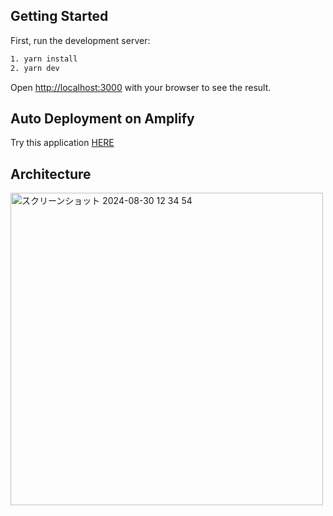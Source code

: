 ## Getting Started

First, run the development server:

```bash
1. yarn install
2. yarn dev
```

Open [http://localhost:3000](http://localhost:3000) with your browser to see the result.

## Auto Deployment on Amplify
Try this application [HERE](https://www.filelink.cloud/)

## Architecture
<img width="500" alt="スクリーンショット 2024-08-30 12 34 54" src="https://github.com/user-attachments/assets/1464d733-4322-4b46-9855-4bfd19c7745d">

